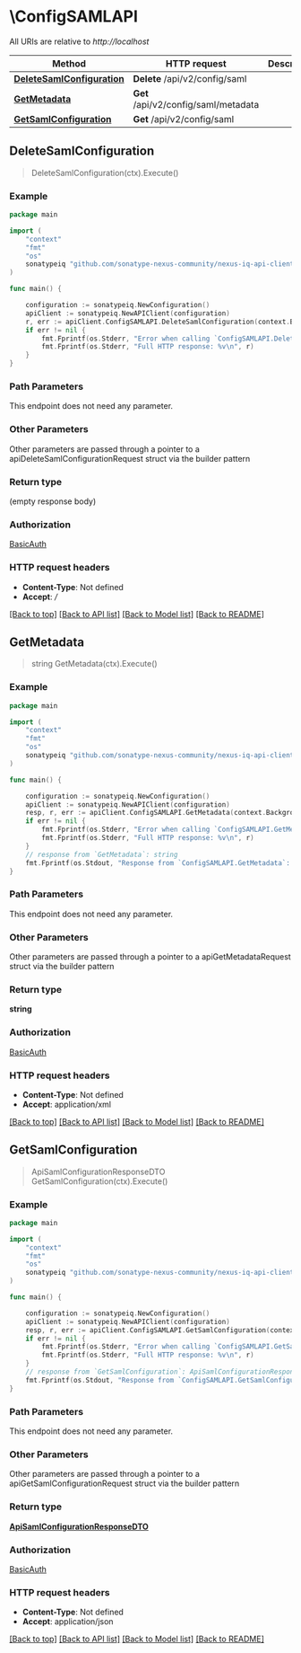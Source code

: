 # \ConfigSAMLAPI

All URIs are relative to *http://localhost*

Method | HTTP request | Description
------------- | ------------- | -------------
[**DeleteSamlConfiguration**](ConfigSAMLAPI.md#DeleteSamlConfiguration) | **Delete** /api/v2/config/saml | 
[**GetMetadata**](ConfigSAMLAPI.md#GetMetadata) | **Get** /api/v2/config/saml/metadata | 
[**GetSamlConfiguration**](ConfigSAMLAPI.md#GetSamlConfiguration) | **Get** /api/v2/config/saml | 



## DeleteSamlConfiguration

> DeleteSamlConfiguration(ctx).Execute()



### Example

```go
package main

import (
    "context"
    "fmt"
    "os"
    sonatypeiq "github.com/sonatype-nexus-community/nexus-iq-api-client-go"
)

func main() {

    configuration := sonatypeiq.NewConfiguration()
    apiClient := sonatypeiq.NewAPIClient(configuration)
    r, err := apiClient.ConfigSAMLAPI.DeleteSamlConfiguration(context.Background()).Execute()
    if err != nil {
        fmt.Fprintf(os.Stderr, "Error when calling `ConfigSAMLAPI.DeleteSamlConfiguration``: %v\n", err)
        fmt.Fprintf(os.Stderr, "Full HTTP response: %v\n", r)
    }
}
```

### Path Parameters

This endpoint does not need any parameter.

### Other Parameters

Other parameters are passed through a pointer to a apiDeleteSamlConfigurationRequest struct via the builder pattern


### Return type

 (empty response body)

### Authorization

[BasicAuth](../README.md#BasicAuth)

### HTTP request headers

- **Content-Type**: Not defined
- **Accept**: */*

[[Back to top]](#) [[Back to API list]](../README.md#documentation-for-api-endpoints)
[[Back to Model list]](../README.md#documentation-for-models)
[[Back to README]](../README.md)


## GetMetadata

> string GetMetadata(ctx).Execute()



### Example

```go
package main

import (
    "context"
    "fmt"
    "os"
    sonatypeiq "github.com/sonatype-nexus-community/nexus-iq-api-client-go"
)

func main() {

    configuration := sonatypeiq.NewConfiguration()
    apiClient := sonatypeiq.NewAPIClient(configuration)
    resp, r, err := apiClient.ConfigSAMLAPI.GetMetadata(context.Background()).Execute()
    if err != nil {
        fmt.Fprintf(os.Stderr, "Error when calling `ConfigSAMLAPI.GetMetadata``: %v\n", err)
        fmt.Fprintf(os.Stderr, "Full HTTP response: %v\n", r)
    }
    // response from `GetMetadata`: string
    fmt.Fprintf(os.Stdout, "Response from `ConfigSAMLAPI.GetMetadata`: %v\n", resp)
}
```

### Path Parameters

This endpoint does not need any parameter.

### Other Parameters

Other parameters are passed through a pointer to a apiGetMetadataRequest struct via the builder pattern


### Return type

**string**

### Authorization

[BasicAuth](../README.md#BasicAuth)

### HTTP request headers

- **Content-Type**: Not defined
- **Accept**: application/xml

[[Back to top]](#) [[Back to API list]](../README.md#documentation-for-api-endpoints)
[[Back to Model list]](../README.md#documentation-for-models)
[[Back to README]](../README.md)


## GetSamlConfiguration

> ApiSamlConfigurationResponseDTO GetSamlConfiguration(ctx).Execute()



### Example

```go
package main

import (
    "context"
    "fmt"
    "os"
    sonatypeiq "github.com/sonatype-nexus-community/nexus-iq-api-client-go"
)

func main() {

    configuration := sonatypeiq.NewConfiguration()
    apiClient := sonatypeiq.NewAPIClient(configuration)
    resp, r, err := apiClient.ConfigSAMLAPI.GetSamlConfiguration(context.Background()).Execute()
    if err != nil {
        fmt.Fprintf(os.Stderr, "Error when calling `ConfigSAMLAPI.GetSamlConfiguration``: %v\n", err)
        fmt.Fprintf(os.Stderr, "Full HTTP response: %v\n", r)
    }
    // response from `GetSamlConfiguration`: ApiSamlConfigurationResponseDTO
    fmt.Fprintf(os.Stdout, "Response from `ConfigSAMLAPI.GetSamlConfiguration`: %v\n", resp)
}
```

### Path Parameters

This endpoint does not need any parameter.

### Other Parameters

Other parameters are passed through a pointer to a apiGetSamlConfigurationRequest struct via the builder pattern


### Return type

[**ApiSamlConfigurationResponseDTO**](ApiSamlConfigurationResponseDTO.md)

### Authorization

[BasicAuth](../README.md#BasicAuth)

### HTTP request headers

- **Content-Type**: Not defined
- **Accept**: application/json

[[Back to top]](#) [[Back to API list]](../README.md#documentation-for-api-endpoints)
[[Back to Model list]](../README.md#documentation-for-models)
[[Back to README]](../README.md)


